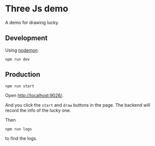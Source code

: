 # Three Js demo

A demo for drawing lucky.

## Development

Using [nodemon](https://github.com/remy/nodemon).

    npm run dev
    
## Production

    npm run start
    
Open [http://localhost:9026/](http://localhost:9026/).

And you click the `start` and `draw` buttons in the page. The backend will record the info of the lucky one.

Then

    npm run logs

to find the logs.    



